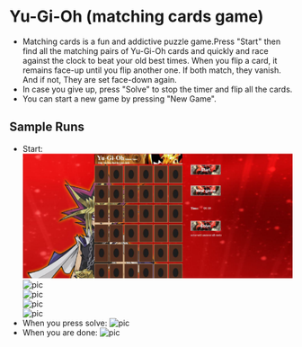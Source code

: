 # Yu-Gi-Oh (matching cards game)  

- Matching cards is a fun and addictive puzzle game.Press "Start" then find all the matching pairs of Yu-Gi-Oh cards and quickly and race against the clock to beat your old best times. When you flip a card, it remains face-up until you flip another one. If both match, they vanish. And if not, They are set face-down again.  
- In case you give up, press "Solve" to stop the timer and flip all the cards.  
- You can start a new game by pressing "New Game".  

## Sample Runs  

- Start:  
![pic](https://github.com/AhmedAdelSalama/Yu-Gi-Oh_Game/blob/main/res/Picture1.png)  
![pic](https://github.com/AhmedAdelSalama/Yu-Gi-Oh_Game/blob/main/picture2.jpg?raw=true)  
![pic](https://github.com/AhmedAdelSalama/Yu-Gi-Oh_Game/blob/main/picture3.jpg?raw=true)  
![pic](https://github.com/AhmedAdelSalama/Yu-Gi-Oh_Game/blob/main/picture4.jpg?raw=true)  
![pic](https://github.com/AhmedAdelSalama/Yu-Gi-Oh_Game/blob/main/picture5.jpg?raw=true)  
- When you press solve:
![pic](https://github.com/AhmedAdelSalama/Yu-Gi-Oh_Game/blob/main/picture6.jpg?raw=true)  
- When you are done:
![pic](https://github.com/AhmedAdelSalama/Yu-Gi-Oh_Game/blob/main/picture7.jpg?raw=true)  
